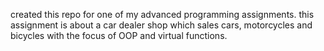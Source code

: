 created this repo for one of my advanced programming assignments. this assignment is about a car dealer shop which sales cars, motorcycles and bicycles with the focus of OOP and virtual functions.
